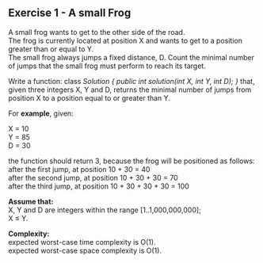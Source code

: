 Exercise 1 - A small Frog
-------------------------

A small frog wants to get to the other side of the road.  
The frog is currently located at position X and wants to get to a position greater than or equal to Y.  
The small frog always jumps a fixed distance, D.
Count the minimal number of jumps that the small frog must perform to reach its target.

Write a function:
class *Solution { public int solution(int X, int Y, int D); }*
that, given three integers X, Y and D, returns the minimal number of jumps from position X to a position equal to or greater than Y.

For **example**, given:  

  X = 10  
  Y = 85  
  D = 30  
  
the function should return 3, because the frog will be positioned as follows:  
after the first jump, at position 10 + 30 = 40  
after the second jump, at position 10 + 30 + 30 = 70  
after the third jump, at position 10 + 30 + 30 + 30 = 100  

**Assume that:**  
X, Y and D are integers within the range [1..1,000,000,000];  
X ≤ Y.

**Complexity:**  
expected worst-case time complexity is O(1).  
expected worst-case space complexity is O(1).